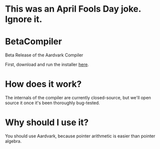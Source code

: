 # This was an April Fools Day joke. Ignore it.

# BetaCompiler
Beta Release of the Aardvark Compiler

First, download and run the installer [here](https://www.youtube.com/watch?v=dQw4w9WgXcQ).

# How does it work?
The internals of the compiler are currently closed-source, but we'll open source it once it's been thoroughly bug-tested.

# Why should I use it?
You should use Aardvark, because pointer arithmetic is easier than pointer algebra.
